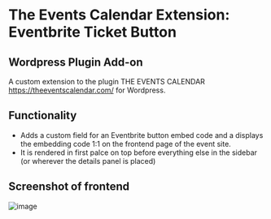 # The Events Calendar Extension: Eventbrite Ticket Button

## Wordpress Plugin Add-on
A custom extension to the plugin THE EVENTS CALENDAR https://theeventscalendar.com/ for Wordpress.


## Functionality
- Adds a custom field for an Eventbrite button embed code and a displays the embedding code 1:1 on the frontend page of the event site. 
- It is rendered in first palce on top before everything else in the sidebar (or wherever the details panel is placed)


## Screenshot of frontend
![image](https://github.com/user-attachments/assets/578c78b4-b90e-46aa-9581-7e7b36e05837)
